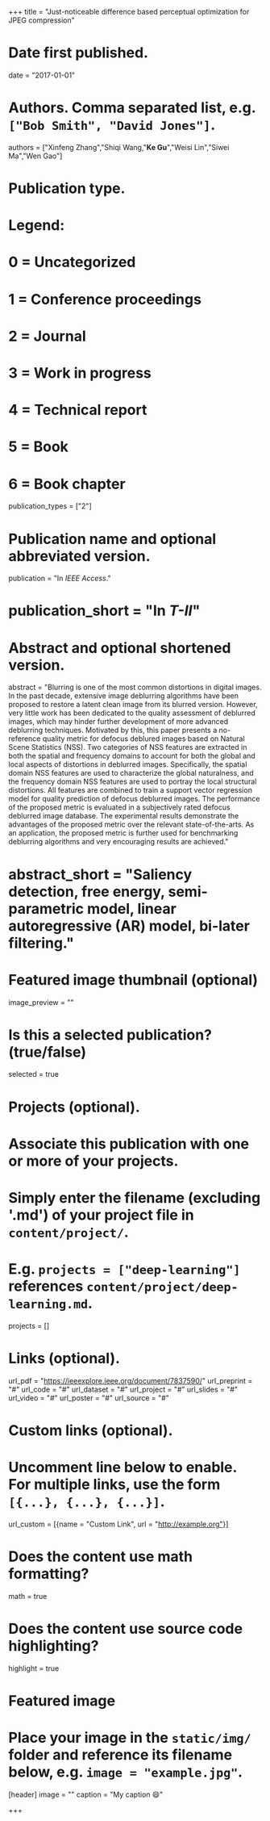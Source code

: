 +++
title = "Just-noticeable difference based perceptual optimization for JPEG compression"

# Date first published.
date = "2017-01-01"

# Authors. Comma separated list, e.g. `["Bob Smith", "David Jones"]`.
authors = ["Xinfeng Zhang","Shiqi Wang,"**Ke Gu**","Weisi Lin","Siwei Ma","Wen Gao"]
# Publication type.
# Legend:
# 0 = Uncategorized
# 1 = Conference proceedings
# 2 = Journal
# 3 = Work in progress
# 4 = Technical report
# 5 = Book
# 6 = Book chapter
publication_types = ["2"]

# Publication name and optional abbreviated version.
publication = "In *IEEE Access*."
# publication_short = "In *T-II*"

# Abstract and optional shortened version.
abstract = "Blurring is one of the most common distortions in digital images. In the past decade, extensive image deblurring algorithms have been proposed to restore a latent clean image from its blurred version. However, very little work has been dedicated to the quality assessment of deblurred images, which may hinder further development of more advanced deblurring techniques. Motivated by this, this paper presents a no-reference quality metric for defocus deblured images based on Natural Scene Statistics (NSS). Two categories of NSS features are extracted in both the spatial and frequency domains to account for both the global and local aspects of distortions in deblurred images. Specifically, the spatial domain NSS features are used to characterize the global naturalness, and the frequency domain NSS features are used to portray the local structural distortions. All features are combined to train a support vector regression model for quality prediction of defocus deblurred images. The performance of the proposed metric is evaluated in a subjectively rated defocus deblurred image database. The experimental results demonstrate the advantages of the proposed metric over the relevant state-of-the-arts. As an application, the proposed metric is further used for benchmarking deblurring algorithms and very encouraging results are achieved."
# abstract_short = "Saliency detection, free energy, semi-parametric model, linear autoregressive (AR) model, bi-later filtering."

# Featured image thumbnail (optional)
image_preview = ""

# Is this a selected publication? (true/false)
selected = true

# Projects (optional).
#   Associate this publication with one or more of your projects.
#   Simply enter the filename (excluding '.md') of your project file in `content/project/`.
#   E.g. `projects = ["deep-learning"]` references `content/project/deep-learning.md`.
projects = []

# Links (optional).
url_pdf = "https://ieeexplore.ieee.org/document/7837590/"
url_preprint = "#"
url_code = "#"
url_dataset = "#"
url_project = "#"
url_slides = "#"
url_video = "#"
url_poster = "#"
url_source = "#"

# Custom links (optional).
#   Uncomment line below to enable. For multiple links, use the form `[{...}, {...}, {...}]`.
 url_custom = [{name = "Custom Link", url = "http://example.org"}]

# Does the content use math formatting?
math = true

# Does the content use source code highlighting?
highlight = true

# Featured image
# Place your image in the `static/img/` folder and reference its filename below, e.g. `image = "example.jpg"`.
[header]
image = ""
caption = "My caption 😄"

+++
